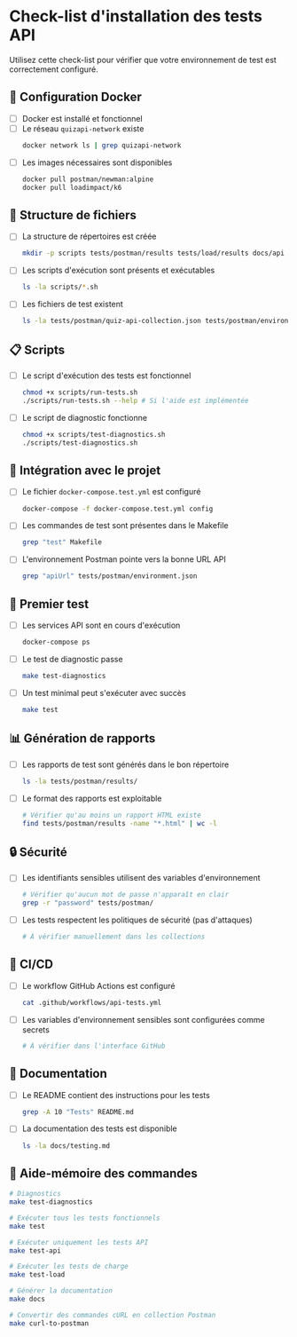 # Check-list d'installation des tests API

Utilisez cette check-list pour vérifier que votre environnement de test est correctement configuré.

## 🔧 Configuration Docker

- [ ] Docker est installé et fonctionnel
- [ ] Le réseau `quizapi-network` existe
  ```bash
  docker network ls | grep quizapi-network
  ```
- [ ] Les images nécessaires sont disponibles
  ```bash
  docker pull postman/newman:alpine
  docker pull loadimpact/k6
  ```

## 📁 Structure de fichiers

- [ ] La structure de répertoires est créée
  ```bash
  mkdir -p scripts tests/postman/results tests/load/results docs/api
  ```
- [ ] Les scripts d'exécution sont présents et exécutables
  ```bash
  ls -la scripts/*.sh
  ```
- [ ] Les fichiers de test existent
  ```bash
  ls -la tests/postman/quiz-api-collection.json tests/postman/environment.json tests/load/load-test.js
  ```

## 📋 Scripts

- [ ] Le script d'exécution des tests est fonctionnel
  ```bash
  chmod +x scripts/run-tests.sh
  ./scripts/run-tests.sh --help # Si l'aide est implémentée
  ```
- [ ] Le script de diagnostic fonctionne
  ```bash
  chmod +x scripts/test-diagnostics.sh
  ./scripts/test-diagnostics.sh
  ```

## 🔄 Intégration avec le projet

- [ ] Le fichier `docker-compose.test.yml` est configuré
  ```bash
  docker-compose -f docker-compose.test.yml config
  ```
- [ ] Les commandes de test sont présentes dans le Makefile
  ```bash
  grep "test" Makefile
  ```
- [ ] L'environnement Postman pointe vers la bonne URL API
  ```bash
  grep "apiUrl" tests/postman/environment.json
  ```

## 🧪 Premier test

- [ ] Les services API sont en cours d'exécution
  ```bash
  docker-compose ps
  ```
- [ ] Le test de diagnostic passe
  ```bash
  make test-diagnostics
  ```
- [ ] Un test minimal peut s'exécuter avec succès
  ```bash
  make test
  ```

## 📊 Génération de rapports

- [ ] Les rapports de test sont générés dans le bon répertoire
  ```bash
  ls -la tests/postman/results/
  ```
- [ ] Le format des rapports est exploitable
  ```bash
  # Vérifier qu'au moins un rapport HTML existe
  find tests/postman/results -name "*.html" | wc -l
  ```

## 🔒 Sécurité

- [ ] Les identifiants sensibles utilisent des variables d'environnement
  ```bash
  # Vérifier qu'aucun mot de passe n'apparaît en clair
  grep -r "password" tests/postman/
  ```
- [ ] Les tests respectent les politiques de sécurité (pas d'attaques)
  ```bash
  # À vérifier manuellement dans les collections
  ```

## 🚀 CI/CD

- [ ] Le workflow GitHub Actions est configuré
  ```bash
  cat .github/workflows/api-tests.yml
  ```
- [ ] Les variables d'environnement sensibles sont configurées comme secrets
  ```bash
  # À vérifier dans l'interface GitHub
  ```

## 📝 Documentation

- [ ] Le README contient des instructions pour les tests
  ```bash
  grep -A 10 "Tests" README.md
  ```
- [ ] La documentation des tests est disponible
  ```bash
  ls -la docs/testing.md
  ```

## 🧠 Aide-mémoire des commandes

```bash
# Diagnostics
make test-diagnostics

# Exécuter tous les tests fonctionnels
make test

# Exécuter uniquement les tests API
make test-api

# Exécuter les tests de charge
make test-load

# Générer la documentation
make docs

# Convertir des commandes cURL en collection Postman
make curl-to-postman
```